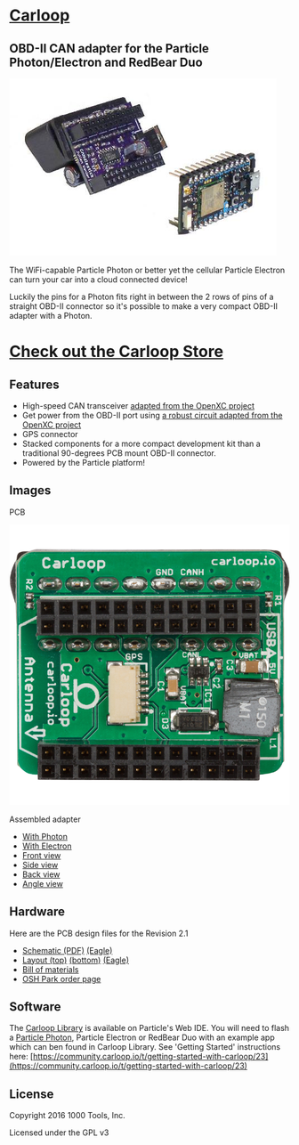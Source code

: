 # [Carloop](https://www.carloop.io)
## OBD-II CAN adapter for the Particle Photon/Electron and RedBear Duo

![Assembled](images/photo.jpg)

The WiFi-capable Particle Photon or better yet the cellular Particle
Electron can turn your car into a cloud connected device!

Luckily the pins for a Photon fits right in between the 2 rows of pins
of a straight OBD-II connector so it's possible to make a very compact
OBD-II adapter with a Photon.

# [Check out the Carloop Store](https://store.carloop.io/)


## Features

* High-speed CAN transceiver [adapted from the OpenXC project](https://github.com/openxc/reference-vi/blob/gh-pages/electrical/design/can.mkd)
* Get power from the OBD-II port using [a robust circuit adapted from the OpenXC project](https://github.com/openxc/reference-vi/blob/gh-pages/electrical/design/power.mkd)
* GPS connector
* Stacked components for a more compact development kit than a
traditional 90-degrees PCB mount OBD-II connector.
* Powered by the Particle platform!

## Images

PCB

![PCB top](images/Photo1_750.png)


Assembled adapter

* [With Photon](images/detail-photon.jpg)
* [With Electron](images/detail-electron.jpg)
* [Front view](images/detail-front.jpg)
* [Side view](images/detail-side.jpg)
* [Back view](images/detail-back.jpg)
* [Angle view](images/detail-angle.jpg)

## Hardware

Here are the PCB design files for the Revision 2.1

* [Schematic (PDF)](CANdlestick.v2/particle-can-v2.1.pdf)
  [(Eagle)](CANdlestick.v2/particle-can-v2.1.sch)
* [Layout (top)](CANdlestick.v2/particle-can-v2.1-layout-top.pdf)
  [(bottom)](CANdlestick.v2/particle-can-v2.1-layout-bottom.pdf)
  [(Eagle)](CANdlestick.v2/particle-can-v2.1.brd)
* [Bill of materials](particle-can-v2.1_BOM.csv)
* [OSH Park order page](https://oshpark.com/shared_projects/ir8I9vT6)

## Software

The [Carloop Library](https://github.com/carloop/carloop-library) is available on Particle's Web IDE.  You will need to flash a [Particle Photon](https://store.carloop.io/products/particle-photon), Particle Electron or RedBear Duo with an example app which can ben found in Carloop Library.   See 'Getting Started' instructions here: [https://community.carloop.io/t/getting-started-with-carloop/23](https://community.carloop.io/t/getting-started-with-carloop/23)

## License

Copyright 2016 1000 Tools, Inc.

Licensed under the GPL v3
